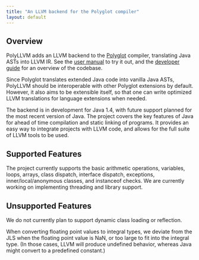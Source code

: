 ```yaml
---
title: "An LLVM backend for the Polyglot compiler"
layout: default
---
```


Overview
--------

PolyLLVM adds an LLVM backend to the [Polyglot](https://www.cs.cornell.edu/projects/polyglot/) compiler, translating Java ASTs into LLVM IR. See the [user manual](user-manual.html) to try it out, and the [developer guide](developer-guide.html) for an overview of the codebase.

Since Polyglot translates extended Java code into vanilla Java ASTs, PolyLLVM should be interoperable with other Polyglot extensions by default. However, it also aims to be extensible itself, so that one can write optimized LLVM translations for language extensions when needed.

The backend is in development for Java 1.4, with future support planned for the most recent version of Java. The project covers the key features of Java for ahead of time compilation and static linking of programs. It provides an easy way to integrate projects with LLVM code, and allows for the full suite of LLVM tools to be used.

Supported Features
------------------

The project currently supports the basic arithmetic operations, variables, loops, arrays, class dispatch, interface dispatch, exceptions, inner/local/anonymous classes, and instanceof checks. We are currently working on implementing threading and library support.

Unsupported Features
--------------------

We do not currently plan to support dynamic class loading or reflection.

When converting floating point values to integral types, we deviate from the JLS when the floating point value is NaN, or too large to fit into the integral type. (In those cases, LLVM will produce undefined behavior, whereas Java might convert to a predefined constant.)

